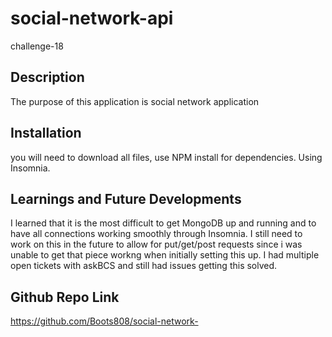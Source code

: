 # social-network-api

challenge-18

## Description

The purpose of this application is social network application

## Installation

you will need to download all files, use NPM install for dependencies. Using Insomnia.

## Learnings and Future Developments

I learned that it is the most difficult to get MongoDB up and running and to have all connections working smoothly through Insomnia. I still need to work on this in the future to allow for put/get/post requests since i was unable to get that piece workng when initially setting this up. I had multiple open tickets with askBCS and still had issues getting this solved.

## Github Repo Link

<https://github.com/Boots808/social-network->
